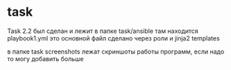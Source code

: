 # task

Task 2.2 был сделан и лежит в папке task/ansible
там находится playbook1.yml это основной файл
сделано через роли и jinja2 templates 

в папке task screenshots лежат скриншоты работы программ, если надо то могу добавить больше
